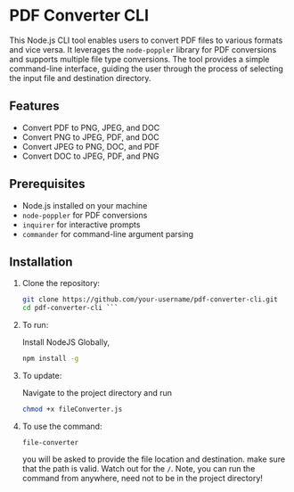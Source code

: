 # PDF Converter CLI

This Node.js CLI tool enables users to convert PDF files to various formats and vice versa. It leverages the `node-poppler` library for PDF conversions and supports multiple file type conversions. The tool provides a simple command-line interface, guiding the user through the process of selecting the input file and destination directory.

## Features

- Convert PDF to PNG, JPEG, and DOC
- Convert PNG to JPEG, PDF, and DOC
- Convert JPEG to PNG, DOC, and PDF
- Convert DOC to JPEG, PDF, and PNG

## Prerequisites

- Node.js installed on your machine
- `node-poppler` for PDF conversions
- `inquirer` for interactive prompts
- `commander` for command-line argument parsing

## Installation

1. Clone the repository:

   ```sh
   git clone https://github.com/your-username/pdf-converter-cli.git
   cd pdf-converter-cli ```

2. To run:

   Install NodeJS Globally,

   ```sh
   npm install -g
   ```

3. To update:

   Navigate to the project directory and run

   ```sh
   chmod +x fileConverter.js
   ```

4. To use the command:

   `file-converter`

   you will be asked to provide the file location and destination.
   make sure that the path is valid. Watch out for the `/`.
   Note, you can run the command from anywhere, need not to be in the project directory!

   






